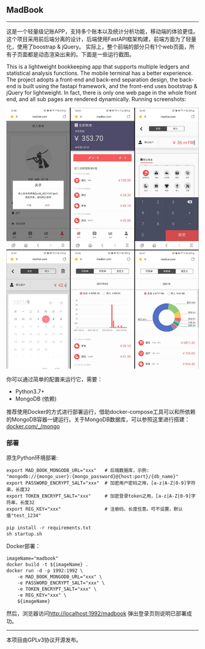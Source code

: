## MadBook

---

这是一个轻量级记账APP，支持多个账本以及统计分析功能，移动端的体验更佳。
这个项目采用前后端分离的设计，后端使用FastAPI框架构建，前端方面为了轻量化，使用了boostrap & jQuery。
实际上，整个前端的部分只有1个web页面，所有子页面都是动态渲染出来的。下面是一些运行截图。

This is a lightweight bookkeeping app that supports multiple ledgers and statistical analysis functions. The mobile terminal has a better experience.
The project adopts a front-end and back-end separation design, the back-end is built using the fastapi framework, and the front-end uses bootstrap & jQuery for lightweight.
In fact, there is only one web page in the whole front end, and all sub pages are rendered dynamically. Running screenshots:

![运行截图](docs/demo.jpg)

你可以通过简单的配置来运行它，需要：
* Python3.7+
* MongoDB (依赖)

推荐使用Docker的方式进行部署运行，借助docker-compose工具可以和所依赖的MongoDB容器一键运行。关于MongoDB数据库，可以参照这里进行搭建：
[docker.com/_/mongo](https://hub.docker.com/_/mongo)

### 部署

原生Python环境部署:  
```shell
export MAD_BOOK_MONGODB_URL="xxx"   # 后端数据库，示例: "mongodb://{mongo_user}:{mongo_password}@{host:port}/{db_name}"
export PASSWORD_ENCRYPT_SALT="xxx"  # 加密用户密码之用，[a-z|A-Z|0-9]字符串，长度32
export TOKEN_ENCRYPT_SALT="xxx"     # 加密登录token之用，[a-z|A-Z|0-9]字符串，长度32
export REG_KEY="xxx"                # 注册码，长度任意。可不设置，默认值"test_1234"

pip install -r requirements.txt
sh startup.sh
```

Docker部署：
```shell
imageName="madbook"
docker build -t ${imageName} .
docker run -d -p 1992:1992 \
    -e MAD_BOOK_MONGODB_URL="xxx" \
    -e PASSWORD_ENCRYPT_SALT="xxx" \
    -e TOKEN_ENCRYPT_SALT="xxx" \
    -e REG_KEY="xxx" \
    ${imageName}
```

然后，浏览器访问[http://localhost:1992/madbook](http://localhost:1992/madbook) 弹出登录页则说明已部署成功。

---
本项目由GPLv3协议开源发布。
